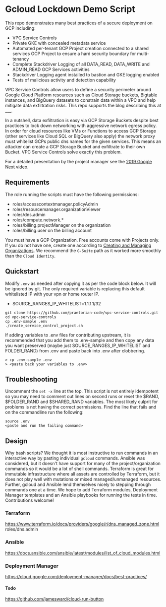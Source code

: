 # Gcloud Lockdown Demo Script

This repo demonstrates many best practices of a secure deployment on GCP including:
* VPC Service Controls
* Private GKE with concealed metadata service
* Automated per-tenant GCP Project creation connected to a shared services GCP Project
  to ensure a hard security boundary for multi-tenancy
* Complete Stackdriver Logging of all DATA_READ, DATA_WRITE and ADMIN_READ GCP Services activities
* Stackdriver Logging agent installed to bastion and GKE logging enabled
* Tests of malicious activity and detection capability

VPC Service Controls allow users to define a security perimeter around Google Cloud Platform resources such 
as Cloud Storage buckets, Bigtable instances, and BigQuery datasets to constrain data within a VPC and 
help mitigate data exfiltration risks.
This repo supports the blog describing this at ___.

In a nutshell, data exfiltration is easy via GCP Storage Buckets despite best practices to lock down networking with aggressive network egress policy. 
In order for cloud resources like VMs or Functions to access GCP Storage (other services like Cloud SQL or BigQuery also apply) the network proxy
must whitelist GCPs public dns names for the given services. This means an attacker can create a GCP Storage Bucket and exfiltrate to their own Bucket.
VPC Service Controls solve exactly this problem.

For a detailed presentation by the project manager see the [2019 Google Next video](https://youtu.be/rGCU6Ajo0QE).

## Requirements

The role running the scripts must have the following permissions:

*    roles/accesscontextmanager.policyAdmin
*    roles/resourcemanager.organizationViewer
*    roles/dns.admin
*    roles/compute.network.*
*    roles/billing.projectManager on the organization
*    roles/billing.user on the billing account

You must have a GCP Organization. Free accounts come with Projects only.
If you do not have one, create one according to [Creating and Managing Organizations](https://cloud.google.com/resource-manager/docs/creating-managing-organization).
We recommend the `G-Suite` path as it worked more smoothly than the `Cloud Identity`.

## Quickstart

Modify `.env` as needed after copying it as per the code block below. It will be ignored by git.
The only required variable is replacing this default whitelisted IP with your vpn or home router IP.

* SOURCE_RANGES_IP_WHITELIST=1.1.1.1/32

```
git clone https://github.com/praetorian-code/vpc-service-controls.git
cd vpc-service-controls
cp .env-sample .env
./create_service_control_project.sh
```

If adding variables to .env files for contributing upstream, it is recommended that you add them to .env-sample
and then copy any data you want preserved (maybe just SOURCE_RANGES_IP_WHITELIST and FOLDER_RAND) from .env
and paste back into .env after clobbering.

```
> cp .env-sample .env
> <paste back your variables to .env>
```

## Troubleshooting

Uncomment the `set -x` line at the top.
This script is not entirely idempotent so you may need to comment out lines on second runs or reset the $RAND, $FOLDER_RAND and $SHARED_RAND variables.
The most likely culprit for problems is not having the correct permissions. Find the line that fails and on the commandline run the following:

```
source .env
<paste and run the failing command>
```

## Design

Why bash scripts? We thought it is most instructive to run commands in an interactive way by pasting individual `gcloud` commands.
Ansible was considered, but it doesn't have support for many of the project/organization commands so it would be a lot of shell commands.
Terraform is great for immutable infrastructure where all assets are controlled by Terraform, but it does not play well with mutations
or mixed managed/unmanaged resources.  Further, gcloud and Ansible lend themselves nicely to stepping through commands one at a time.
We hope to add Terraform modules, Deployment Manager templates and an Ansible playbooks for running the tests in time.  Contributions welcome!

### Terraform

https://www.terraform.io/docs/providers/google/r/dns_managed_zone.html
roles/dns.admin

### Ansible 
https://docs.ansible.com/ansible/latest/modules/list_of_cloud_modules.html

### Deployment Manager
https://cloud.google.com/deployment-manager/docs/best-practices/

#### Todo
https://github.com/jamesward/cloud-run-button
